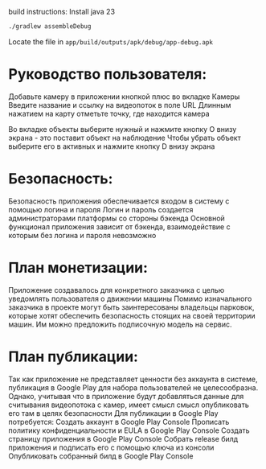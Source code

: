 build instructions:
Install java 23
```bash
./gradlew assembleDebug
```

Locate the file in `app/build/outputs/apk/debug/app-debug.apk`


# Руководство пользователя:

Добавьте камеру в приложении кнопкой плюс во вкладке Камеры 
Введите название и ссылку на видеопоток в поле URL
Длинным нажатием на карту отметьте точку, где находится камера 

Во вкладке объекты выберите нужный и нажмите кнопку O внизу экрана - это поставит объект на наблюдение
Чтобы убрать объект выберите его в активных и нажмите кнопку D внизу экрана

# Безопасность:

Безопасность приложения обеспечивается входом в систему с помощью логина и пароля
Логин и пароль создается администраторами платформы со стороны бэкенда
Основной функционал приложения зависит от бэкенда, взаимодействие с которым без логина и пароля невозможно

# План монетизации:

Приложение создавалось для конкретного заказчика с целью уведомлять пользователя о движении машины
Помимо изначального заказчика в проекте могут быть заинтересованы владельцы парковок,
которые хотят обеспечить безопасность стоящих на своей территории машин.
Им можно предложить подписочную модель на сервис.

# План публикации:

Так как приложение не представляет ценности без аккаунта в системе, публикация в Google Play
для набора пользователей не целесообразна. Однако, учитывая что в приложение будут добавляться данные для считывания
видеопотока с камер, имеет смысл смысл опубликовать его там в целях безопасности
Для публикации в Google Play потребуется:
Создать аккаунт в Google Play Console
Прописать политику конфиденциальности и EULA в Google Play Console
Создать страницу приложения в Google Play Console
Собрать release билд приложения и подписать его с помощью ключа из консоли
Опубликовать собранный билд в Google Play Console


